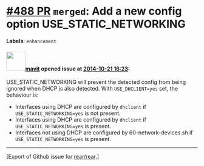 [\#488 PR](https://github.com/rear/rear/pull/488) `merged`: Add a new config option USE\_STATIC\_NETWORKING
===========================================================================================================

**Labels**: `enhancement`

#### <img src="https://avatars.githubusercontent.com/u/120296?v=4" width="50">[mavit](https://github.com/mavit) opened issue at [2014-10-21 16:23](https://github.com/rear/rear/pull/488):

USE\_STATIC\_NETWORKING will prevent the detected config from being
ignored when DHCP is also detected. With `USE_DHCLIENT=yes` set, the
behaviour is:

-   Interfaces using DHCP are configured by `dhclient` if
    `USE_STATIC_NETWORKING=yes` is not present.
-   Interfaces using DHCP are configured by `dhclient` if
    `USE_STATIC_NETWORKING=yes` is present.
-   Interfaces not using DHCP are configured by 60-network-devices.sh if
    `USE_STATIC_NETWORKING=yes` is present.

------------------------------------------------------------------------

\[Export of Github issue for
[rear/rear](https://github.com/rear/rear).\]
